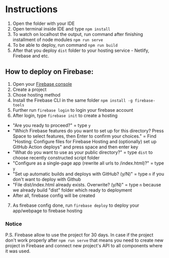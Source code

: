 # Instructions

1. Open the folder with your IDE
2. Open terminal inside IDE and type `npm install`
3. To watch on localhost the output, run command after finishing installment of node modules `npm run serve`
4. To be able to deploy, run command `npm run build`
5. After that you deploy `dist` folder to your hosting service - Netlify, Firebase and etc.

## How to deploy on Firebase:

1. Open your [Firebase console](https://firebase.google.com/)
2. Create a project
3. Chose hosting method
4. Install the Firebase CLI in the same folder `npm install -g firebase-tools`
5. Further run `firebase login` to login your firebase account
6. After login, type `firebase init` to create a hosting
  - "Are you ready to proceed?" = type `y`
  - "Which Firebase features do you want to set up for this directory? Press Space to select features, then Enter to confirm your choices." = Find "Hosting: Configure files for Firebase Hosting and (optionally) set up GitHub Action deploys" and press space and then enter key
  - "What do you want to use as your public directory?" = type `dist` to choose recently constructed script folder
  - "Configure as a single-page app (rewrite all urls to /index.html)?" = type `y`
  - "Set up automatic builds and deploys with GitHub? (y/N)" = type `n` if you don't want to deploy with Github
  - "File dist/index.html already exists. Overwrite? (y/N)" = type `n` because we already build "dist" folder which ready to deployment
  - After all, firebase config will be created
7. As firebase config done, run `firebase deploy` to deploy your app/webpage to firebase hosting 

### Notice
P.S. Firebase allow to use the project for 30 days. In case if the project don't work properly after `npm run serve` that means you need to create new project in Firebase and connect new project's API to all components where it was used.
